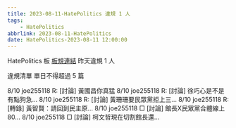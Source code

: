 ```yaml
---
title: 2023-08-11-HatePolitics 違規 1 人
tags:
    - HatePolitics
abbrlink: 2023-08-11-HatePolitics
date: HatePolitics-2023-08-11 12:00:00
---
```

HatePolitics 板 [板規連結](https://www.ptt.cc/bbs/HatePolitics/M.1617115262.A.D60.html)
昨天違規 1 人
<!-- more -->

違規清單
單日不得超過 5 篇

8/10 joe255118 R: [討論] 黃國昌你真猛
8/10 joe255118 R: [討論] 徐巧心是不是有點狗急…
8/10 joe255118 R: [討論] 黃珊珊要民眾黨拒上三…
8/10 joe255118 R: [轉錄] 黃智賢：請回到民主原…
8/10 joe255118 □ [討論] 館長X民眾黨合體線上80…
8/10 joe255118 □ [討論] 柯文哲現在切割館長還…